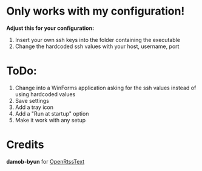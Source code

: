 # Only works with my configuration!
<b>Adjust this for your configuration:</b>
1. Insert your own ssh keys into the folder containing the executable
2. Change the hardcoded ssh values with your host, username, port

# ToDo:
1. Change into a WinForms application asking for the ssh values instead of using hardcoded values
2. Save settings
3. Add a tray icon
4. Add a "Run at startup" option
5. Make it work with any setup

# Credits
<b>damob-byun</b> for <a href="https://github.com/damob-byun/OpenRtssText" target="_blank">OpenRtssText</a>

